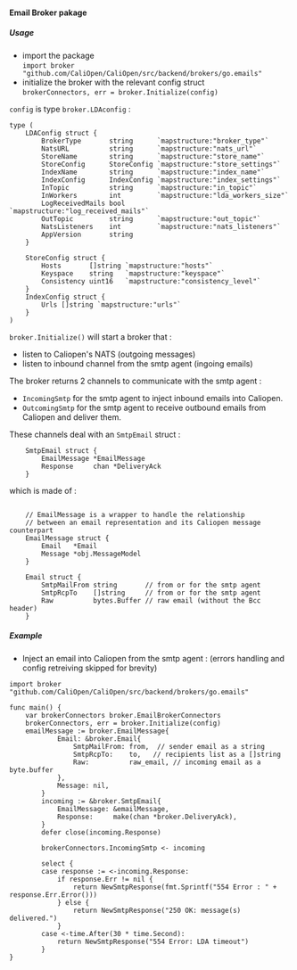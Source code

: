 #### Email Broker pakage

##### Usage
* import the package  
`import broker "github.com/CaliOpen/CaliOpen/src/backend/brokers/go.emails"`
* initialize the broker with the relevant config struct  
`brokerConnectors, err = broker.Initialize(config)`

`config` is type `broker.LDAconfig` :  

```
type (
	LDAConfig struct {
		BrokerType       string      `mapstructure:"broker_type"`
		NatsURL          string      `mapstructure:"nats_url"`
		StoreName        string      `mapstructure:"store_name"`
		StoreConfig      StoreConfig `mapstructure:"store_settings"`
		IndexName        string      `mapstructure:"index_name"`
		IndexConfig      IndexConfig `mapstructure:"index_settings"`
		InTopic          string      `mapstructure:"in_topic"`
		InWorkers        int         `mapstructure:"lda_workers_size"`
		LogReceivedMails bool        `mapstructure:"log_received_mails"`
		OutTopic         string      `mapstructure:"out_topic"`
		NatsListeners    int         `mapstructure:"nats_listeners"`
		AppVersion       string
	}

	StoreConfig struct {
		Hosts       []string `mapstructure:"hosts"`
		Keyspace    string   `mapstructure:"keyspace"`
		Consistency uint16   `mapstructure:"consistency_level"`
	}
	IndexConfig struct {
		Urls []string `mapstructure:"urls"`
	}
)
```

`broker.Initialize()` will start a broker that :

* listen to Caliopen's NATS (outgoing messages)
* listen to inbound channel from the smtp agent (ingoing emails)

The broker returns 2 channels to communicate with the smtp agent :

* `IncomingSmtp` for the smtp agent to inject inbound emails into Caliopen.
* `OutcomingSmtp` for the smtp agent to receive outbound emails from Caliopen and deliver them.
 
These channels deal with an `SmtpEmail` struct :  

```
	SmtpEmail struct {
		EmailMessage *EmailMessage
		Response     chan *DeliveryAck
	}
```
which is made of :
```
	
    // EmailMessage is a wrapper to handle the relationship
    // between an email representation and its Caliopen message counterpart
    EmailMessage struct {
        Email   *Email
        Message *obj.MessageModel
    }

    Email struct {
        SmtpMailFrom string       // from or for the smtp agent
        SmtpRcpTo    []string     // from or for the smtp agent
        Raw          bytes.Buffer // raw email (without the Bcc header)
    }
```


##### Example
* Inject an email into Caliopen from the smtp agent : (errors handling and config retreiving skipped for brevity)

```
import broker "github.com/CaliOpen/CaliOpen/src/backend/brokers/go.emails"

func main() {
    var brokerConnectors broker.EmailBrokerConnectors
    brokerConnectors, err = broker.Initialize(config)
    emailMessage := broker.EmailMessage{
    		Email: &broker.Email{
    			SmtpMailFrom: from,  // sender email as a string
    			SmtpRcpTo:    to,   // recipients list as a []string
    			Raw:          raw_email, // incoming email as a byte.buffer
    		},
    		Message: nil,
    	}
    	incoming := &broker.SmtpEmail{
    		EmailMessage: &emailMessage,
    		Response:     make(chan *broker.DeliveryAck),
    	}
    	defer close(incoming.Response)
    
    	brokerConnectors.IncomingSmtp <- incoming
    
    	select {
    	case response := <-incoming.Response:
    		if response.Err != nil {
    			return NewSmtpResponse(fmt.Sprintf("554 Error : " + response.Err.Error()))
    		} else {
    			return NewSmtpResponse("250 OK: message(s) delivered.")
    		}
    	case <-time.After(30 * time.Second):
    		return NewSmtpResponse("554 Error: LDA timeout")
    	}
}
```

